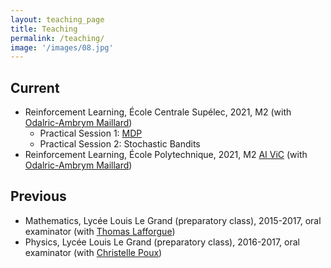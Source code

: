 ```yaml
---
layout: teaching_page
title: Teaching
permalink: /teaching/
image: '/images/08.jpg'
---
```


## Current

- Reinforcement Learning, École Centrale Supélec, 2021, M2 (with [Odalric-Ambrym Maillard](http://odalricambrymmaillard.neowordpress.fr/))
	- Practical Session 1: [MDP](https://www.eleves.ens.fr/home/pesquere/)
	- Practical Session 2: Stochastic Bandits
- Reinforcement Learning, École Polytechnique, 2021, M2 [AI ViC](https://programmes.polytechnique.edu/en/master-all-msct-programs/artificial-intelligence-advanced-visual-computing-master/faculty) (with [Odalric-Ambrym Maillard](http://odalricambrymmaillard.neowordpress.fr/))

## Previous

- Mathematics, Lycée Louis Le Grand (preparatory class), 2015-2017, oral examinator (with [Thomas Lafforgue](http://le-meilleur-des-mondes.lescigales.org/))
- Physics, Lycée Louis Le Grand (preparatory class), 2016-2017, oral examinator (with [Christelle Poux](https://fr.linkedin.com/public-profile/in/christelle-poux-a8828381))
